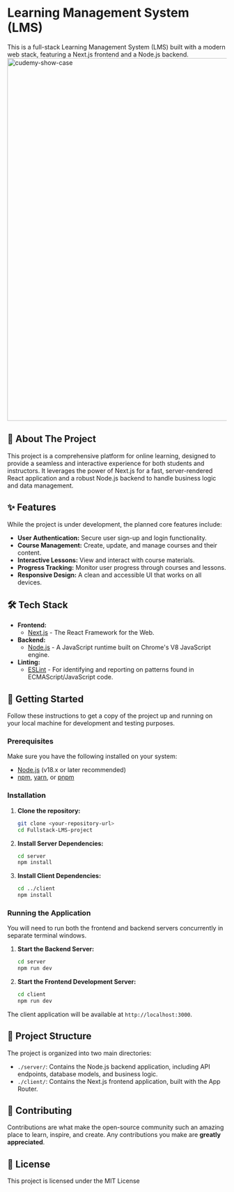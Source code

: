 # Learning Management System (LMS)

This is a full-stack Learning Management System (LMS) built with a modern web stack, featuring a Next.js frontend and a Node.js backend.
<img width="1440" height="832" alt="cudemy-show-case" src="https://github.com/user-attachments/assets/60464742-c9b7-4c17-8ece-abce1f9c37bf" />


## 🚀 About The Project

This project is a comprehensive platform for online learning, designed to provide a seamless and interactive experience for both students and instructors. It leverages the power of Next.js for a fast, server-rendered React application and a robust Node.js backend to handle business logic and data management.

## ✨ Features

While the project is under development, the planned core features include:

*   **User Authentication:** Secure user sign-up and login functionality.
*   **Course Management:** Create, update, and manage courses and their content.
*   **Interactive Lessons:** View and interact with course materials.
*   **Progress Tracking:** Monitor user progress through courses and lessons.
*   **Responsive Design:** A clean and accessible UI that works on all devices.

## 🛠️ Tech Stack

*   **Frontend:**
    *   [Next.js](https://nextjs.org/) - The React Framework for the Web.
*   **Backend:**
    *   [Node.js](https://nodejs.org/) - A JavaScript runtime built on Chrome's V8 JavaScript engine.
*   **Linting:**
    *   [ESLint](https://eslint.org/) - For identifying and reporting on patterns found in ECMAScript/JavaScript code.

## 🏁 Getting Started

Follow these instructions to get a copy of the project up and running on your local machine for development and testing purposes.

### Prerequisites

Make sure you have the following installed on your system:

*   [Node.js](https://nodejs.org/en/download/) (v18.x or later recommended)
*   [npm](https://www.npmjs.com/get-npm), [yarn](https://classic.yarnpkg.com/en/docs/install), or [pnpm](https://pnpm.io/installation)

### Installation

1.  **Clone the repository:**
    ```sh
    git clone <your-repository-url>
    cd Fullstack-LMS-project
    ```

2.  **Install Server Dependencies:**
    ```sh
    cd server
    npm install
    ```

3.  **Install Client Dependencies:**
    ```sh
    cd ../client
    npm install
    ```

### Running the Application

You will need to run both the frontend and backend servers concurrently in separate terminal windows.

1.  **Start the Backend Server:**
    ```sh
    cd server
    npm run dev
    ```

2.  **Start the Frontend Development Server:**
    ```sh
    cd client
    npm run dev
    ```

The client application will be available at `http://localhost:3000`.

## 📂 Project Structure

The project is organized into two main directories:

*   `./server/`: Contains the Node.js backend application, including API endpoints, database models, and business logic.
*   `./client/`: Contains the Next.js frontend application, built with the App Router.

## 🤝 Contributing

Contributions are what make the open-source community such an amazing place to learn, inspire, and create. Any contributions you make are **greatly appreciated**.

## 📄 License

This project is licensed under the MIT License

